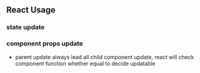 ## React Usage

### state update

### component props update

* parent update always lead all child component update, react will check component function whether equal to decide
  updatable
